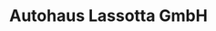 ---
title: "Autohaus Lassotta GmbH"
url: /meissen/autohaus-lassotta-gmbh-berghausstrasse/
shop: Autohaus
---